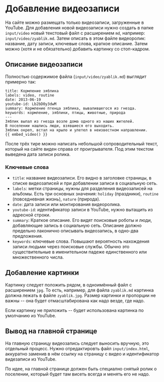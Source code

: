 # Добавление видеозаписи

На сайте можно размещать только видеозаписи, загруженные в YouTube.
Для добавления новой видеозаписи нужно создать в папке `input/video` новый текстовый файл с расширением `md`, например: `input/video/zyablik.md`.
Затем описать в этом файле видеоролик: название, дату записи, ключевые слова, краткое описание.
Затем можно (хотя и не обязательно) добавить картинку со стоп-кадром.


## Описание видеозаписи

Полностью содержимое файла (`input/video/zyablik.md`) выглядит примерно так:

    title: Кормление зяблика
    labels: video, routine
    date: 2013-06-19
    youtube-id: Lb2bD0y3dwM
    summary: Кормление птенца зяблика, вывалившегося из гнезда.
    keywords: кормление, зяблики, птицы, животные, природа
    ---
    Зяблик выпал из гнезда возле дома одного из наших жителей.
    В поселении нашлись люди, взявшиеся его выходить.
    Зяблик окреп, встал на крыло и улетел в неизвестном направлении.
    {{ embed_video() }}

После трёх тире можно написать небольшой сопроводительный текст, который на сайте виден справа от проигрывателя.
Под этим текстом выведена дата записи ролика.


### Ключевые слова

- `title`: название видеозаписи.
  Его видно в заголовке страницы, в списке видеозаписей и при добавлении записи в социальную сеть.
- `labels`: метки страницы, нужны для разделения видеозаписей на альбомы.
  Есть три основных значения: `holiday` (праздники), `routine` (повседневная жизнь), `nature` (природа).
- `date`: дата записи или монтирования видеоролика.
- `youtube-id`: идентификатор записи в YouTube, нужно вытащить из адресной строки.
- `summary`: Краткое описание.
  Его видят поисковые роботы и люди, добавляющие запись в социальную сеть.
  Описание должно предельно лаконично описывать видеозапись, в одно-два предложения.
- `keywords`: ключевые слова.
  Повышают вероятность нахождения записи людьми через поисковые службы.
  Обычно это существительные в именительном падеже единственного или множественного числа.


## Добавление картинки

Картинку следует положить рядом, в одноимённый файл с расширением `jpg`.  То есть, например, для файла `zyablik.md` картинка должна лежать в файле `zyablik.jpg`.
Размер картинки и пропорции не важны -- она будет отмасштабирована как надо везде, где надо.

Если картинку не приложить -- будет использована картинка по умолчанию из YouTube.


## Вывод на главной странице

На главную страницу видеозапись следует выносить вручную, это отдельный процесс.
Нужно отредактировть файл `input/index.html`, аккуратно заменив в нём ссылку на страницу с видео и идентификатор видезаписи из YouTube.

По идее, на главной странице должен быть специално снятый ролик о поселении, который будет там висеть всегда и менять его не надо.
